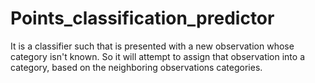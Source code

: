 # Points_classification_predictor
It is a classifier such that is presented with a new observation whose category isn't known. So it will attempt to assign that observation into a category, based on the neighboring observations categories.
